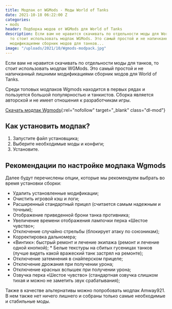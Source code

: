 ```yaml
---
title: Модпак от WGMods - Моды World of Tanks
date: 2021-10-18 06:22:00 Z
categories:
- mods
header: Подборка модов от WGMods для World of Tanks
description: Если вам не нравится скачивать по отдельности моды для World of Tanks,
  то стоит использовать модпак WGMods. Это самый простой и не напичканный лишними
  модификациями сборник модов для танков...
image: "/uploads/2021/10/Wgmods-modpack.jpg"
---
```


Если вам не нравится скачивать по отдельности моды для танков, то стоит использовать модпак WGMods. Это самый простой и не напичканный лишними модификациями сборник модов для World of Tanks.

Среди топовых модпаков Wgmods находится в первых рядах и пользуется большой популярностью и танкистов. Сборка является авторской и не имеет отношения к разработчикам игры.

[Скачать модпак Wgmods](https://wgmods.net/16/){:rel="nofollow" target="_blank" class="dl-mod"}

## Как установить модпак?

1. Запустите файл установщика;
2. Выберите необходимые моды и конфиги;
3. Установите.

## Рекомендации по настройке модпака Wgmods

Далее будут перечислены опции, которые мы рекомендуем выбрать во время установки сборки:

* Удалить установленные модификации;
* Очистить игровой кэш и логи;
* Расширенный стандартный прицел (считается самым надежным и точным);
* Отображение приведенной брони танка противника;
* Увеличение времени отображения лампочки перка «‎Шестое чувство»‎;
* Отключение случайно стрельбы (блокирует атаку по союзникам);
* Корректировка дальномера;
* «Винтик»: быстрый ремонт и лечение экипажа (ремонт и лечение одной кнопкой);
‎* Белые текстуры на сбитых гусеницах танков (лучше видеть какой вражеский танк застрял на ремонте);
* Отключение затемнения в снайперском прицеле;
* Отключение дрожания при получении урона;
* Отключение красных вспышек при получении урона;
* Озвучка перка «Шестое чувство» (стандартная озвучка слишком тихая и можно не заметить звук срабатывания);

Также в качестве альтернативы можно попробовать модпак Amway921. В нем также нет ничего лишнего и собраны только самые необходимые и стабильные моды.